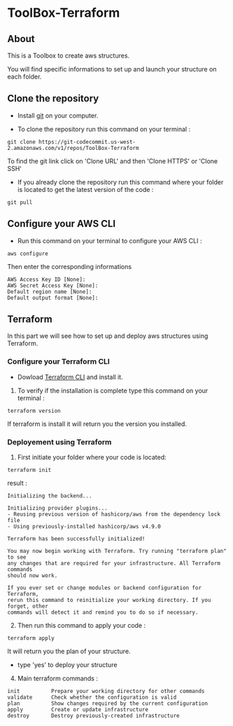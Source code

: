 # ToolBox-Terraform

## About

This is a Toolbox to create aws structures.

You will find specific informations to set up and launch your structure on each folder.

## Clone the repository

- Install [git](https://git-scm.com/downloads) on your computer.

- To clone the repository run this command on your terminal :
```
git clone https://git-codecommit.us-west-2.amazonaws.com/v1/repos/ToolBox-Terraform
```
To find the git link click on 'Clone URL' and then 'Clone HTTPS' or 'Clone SSH'

- If you already clone the repository run this command where your folder is located to get the latest version of the code :
```
git pull
```

## Configure your AWS CLI

- Run this command on your terminal to configure your AWS CLI :
```
aws configure
```

Then enter the corresponding informations 

```
AWS Access Key ID [None]: 
AWS Secret Access Key [None]: 
Default region name [None]: 
Default output format [None]: 
```

## Terraform

In this part we will see how to set up and deploy aws structures using Terraform.

### Configure your Terraform CLI

- Dowload [Terraform CLI](https://www.terraform.io/downloads) and install it.

1. To verify if the installation is complete type this command on your terminal :
```
terraform version
```
If terraform is install it will return you the version you installed.

### Deployement using Terraform

1. First initiate your folder where your code is located:
```
terraform init
```
result :
```
Initializing the backend...

Initializing provider plugins...
- Reusing previous version of hashicorp/aws from the dependency lock file
- Using previously-installed hashicorp/aws v4.9.0

Terraform has been successfully initialized!

You may now begin working with Terraform. Try running "terraform plan" to see
any changes that are required for your infrastructure. All Terraform commands
should now work.

If you ever set or change modules or backend configuration for Terraform,
rerun this command to reinitialize your working directory. If you forget, other
commands will detect it and remind you to do so if necessary.
```

2. Then run this command to apply your code :
```
terraform apply
```
It will return you the plan of your structure.

- type 'yes' to deploy your structure

4. Main terraform commands :
```
init          Prepare your working directory for other commands
validate      Check whether the configuration is valid
plan          Show changes required by the current configuration
apply         Create or update infrastructure
destroy       Destroy previously-created infrastructure
```